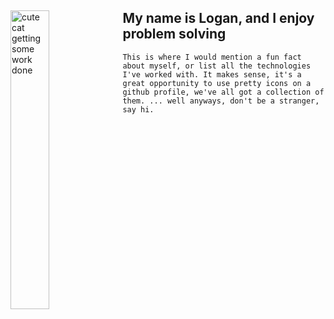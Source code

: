 <div width="100%">
  <img width="35%" align="left" src="https://images-cdn.exchange.art/qshqgr0cjqmr5phD1tK-3gnohYWmfcXwx6VWnk27o38?ext=fastly&optimize=medium" alt="cute cat getting some work done" />
    
  ## My name is Logan, and I enjoy problem solving
  ```This is where I would mention a fun fact about myself, or list all the technologies I've worked with. It makes sense, it's a great opportunity to use pretty icons on a github profile, we've all got a collection of them. ... well anyways, don't be a stranger, say hi.```
  
  <br />
  <img src="https://komarev.com/ghpvc/?username=logan858&style=for-the-badge&color=grey&label=Fans" alt=""/>  
</div>


<!--
**logan858/logan858** is a ✨ _special_ ✨ repository because its `README.md` (this file) appears on your GitHub profile.
